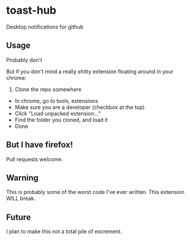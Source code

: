 # toast-hub

Desktop notifications for github

## Usage

Probably don't

But if you don't mind a really shitty extension floating around in your chrome:

1. Clone the repo somewhere
- In chrome, go to tools, extensions
- Make sure you are a developer (checkbox at the top)
- Click "Load unpacked extension..."
- Find the folder you cloned, and load it
- Done

## But I have firefox!

Pull requests welcome.

## Warning

This is probably some of the worst code I've ever written. This extension WILL break.

## Future

I plan to make this not a total pile of excrement.
